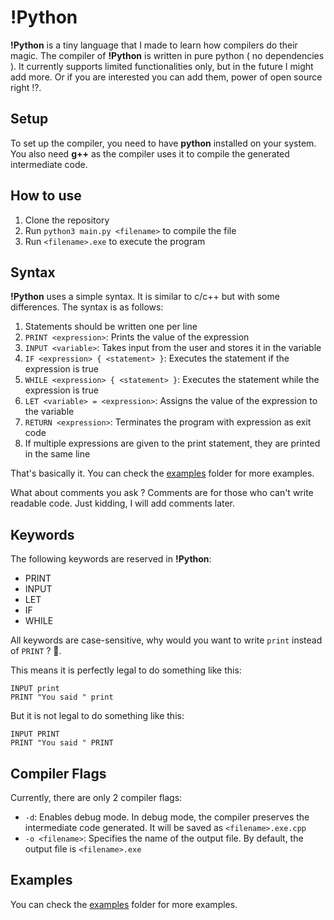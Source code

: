 # !Python

**!Python** is a tiny language that I made to learn how compilers do their magic. The compiler of **!Python** is written 
in pure python ( no dependencies ). It currently supports limited functionalities only, but in the future I might add more.
Or if you are interested you can add them, power of open source right !?. 

## Setup

To set up the compiler, you need to have **python** installed on your system. You also need **g++** as the compiler uses it to 
compile the generated intermediate code.

## How to use

1. Clone the repository
2. Run `python3 main.py <filename>` to compile the file
3. Run `<filename>.exe` to execute the program

## Syntax

**!Python** uses a simple syntax. It is similar to c/c++ but with some differences. The syntax is as follows:

1. Statements should be written one per line
2. `PRINT <expression>`: Prints the value of the expression
3. `INPUT <variable>`: Takes input from the user and stores it in the variable
4. `IF <expression> { <statement> }`: Executes the statement if the expression is true
5. `WHILE <expression> { <statement> }`: Executes the statement while the expression is true
6. `LET <variable> = <expression>`: Assigns the value of the expression to the variable
7. `RETURN <expression>`: Terminates the program with expression as exit code
8. If multiple expressions are given to the print statement, they are printed in the same line

That's basically it. You can check the [examples](./examples) folder for more examples.

What about comments you ask ? Comments are for those who can't write readable code. Just kidding, I will add comments 
later.

## Keywords

The following keywords are reserved in **!Python**:

- PRINT
- INPUT
- LET
- IF
- WHILE

All keywords are case-sensitive, why would you want to write `print` instead of `PRINT` ? 🤷.

This means it is perfectly legal to do something like this:

    INPUT print
    PRINT "You said " print

But it is not legal to do something like this:

    INPUT PRINT
    PRINT "You said " PRINT

## Compiler Flags

Currently, there are only 2 compiler flags:

- `-d`: Enables debug mode. In debug mode, the compiler preserves the intermediate code generated. 
It will be saved as `<filename>.exe.cpp`
- `-o <filename>`: Specifies the name of the output file. By default, the output file is `<filename>.exe`

## Examples

You can check the [examples](./examples) folder for more examples.
